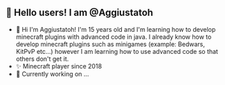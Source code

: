 ## 👋 Hello users! I am @Aggiustatoh

- 🍕 Hi I'm Aggiustatoh! I'm 15 years old and I'm learning how to develop minecraft plugins with advanced code in java. I already know how to develop minecraft plugins such as minigames (example: Bedwars, KitPvP etc...) however I am learning how to use advanced code so that others don't get it.
- ✨ Minecraft player since 2018
- 🔭 Currently working on ...
